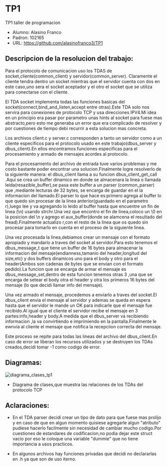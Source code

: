 # TP1
TP1 taller de programacion

* Alumno: Alasino Franco
* Padron: 102165
* URL: https://github.com/alasinofranco3/TP1

## Descripcion de la resolucion del trabajo:
Para el protocolo de comunicacion uso los TDAS de socket,cliente(common_client) y servidor(common_server).
Claramente el cliente tendra dentro un socket mientras que el servidor cuenta con dos en este caso,uno sera el socket aceptador y el otro el socket que se utiliza para conectarse con el cliente.

El TDA socket implementa todas las funciones basicas del socket(connect,bind_and_listen,accept entre otras).Este TDA solo nos servira para conexiones de protocolo TCP y usa direcciones IPV4.Mi idea en un principio era pasar por parametro unas hints al socket para fuese mas abstracto,pero esto me generaba un error que era complicado de resolver y por cuestiones de tiempo debi recurrir a esta solucion mas concreta.

Los archivos client.c y server.c corresponden a tanto un servidor como a un cliente especificos para el protocolo usado en este trabajo(dbus_server y dbus_client).En ellos encontramos funciones especificas para el procesamiento y armado de mensajes acordes al protocolo.

Para el procesamiento del archivo de entrada tuve varios problemas y me costo bastante poder encontrar una solucion.Finalmente logre resolverlo de la siguiente manera: el dbus_client llama a su funcion dbus_client_get_call .Aqui se crea un buffer dinamico en donde se almacenara la linea o llamada leida(resazible_buffer),se pasa este buffer a un parser (common_parser) que ,mediante lecturas de 32 bytes, se encarga de guardar  en el la informacion del llamado.El parser lo que hace es:primero agrega al buffer lo que quedo sin procesar de la linea anterior(guardado en el parametro r),luego lee y va agregando lo leido al buffer hasta que encuentre un fin de linea (\n) usando strchr.Una vez que encontro el fin de linea,coloco un \0 en la posicion del \n y agrego el aux_buffer(donde se alamcena el resultado del fread).Finalmente actualizo r,con el resto de la linea que os quedo sin procesar para tomarlo en cuenta en el proceso de la siguiente linea.

Una vez procesada la linea,debiamos crear un mensaje con el formato apropiado y mandarlo a traves del socket al servidor.Para esto tenemos el dbus_message_t que tiene un buffer de 16 bytes para almacenar la informacion del mensaje(endianness,tamanio del header,longitud del size,etc) y dos buffers dinamicos uno para el body y otro para el header(Ambos son cadenas de bytes que se envian con el formato pedido).La funcion que se encarga de armar el mensaje es dbus_message_set,dentro de esta funcion tenemos otras 3 ,una que se encarga de setear el body otra el header y otra los primeros 16 bytes del mensaje (lo que decidi llamar info del mensaje).

Una vez armado el mensaje, procedemos a enviarlo a traves del socket.El dbus_client envia el mensaje al servidor y ademas se queda en espera hasta que el servidor le mande un OK para indicarle que el mensaje fue recibido.Al igual que el cliente el servidor recibe el mensaje en 3 partes:info,header y body.A medida que el dbus_server va recibiendo informacion ,la va convirtiendo e imprimiendo en la pantalla.Finalmente le ewnvia al cliente el mensaje  que notifica la recepciion correcta del mensaje.

Este proceso se repite para todas las lineas del archivo del dbus_client.En caso de error se liberan los recursos utilizados y se destruyen los TDAs creados,decidi tomar -1 como codigo de error.

## Diagramas:
![diagrama_clases_tp1](https://user-images.githubusercontent.com/50004705/81158734-a53a9880-8f5e-11ea-901e-9caad4037874.png)

* Diagrama de clases,que muestra las relaciones de los TDAs del protocolo TCP

## Aclaraciones:

* En el TDA parser decidi crear un tipo de dato para que fuese mas prolijo y en caso de que en algun momento quisiese agregarle algun "atributo" pudiese hacerlo facilmente sin necesidad de cambiar mucho codigo.Por cuestiones de estandares de codificacion,no podia dejar este struct vacio por eso le coloque una variable "dummie" que no tiene importancia a usos practicos.

* En algunos archivos hay funciones privadas que decidi no declararlas en .h ya que son de uso iterno. 
